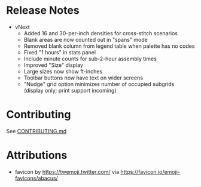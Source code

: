
# Release Notes

 * vNext
   * Added 16 and 30-per-inch densities for cross-stitch scenarios
   * Blank areas are now counted out in "spans" mode
   * Removed blank column from legend table when palette has no codes
   * Fixed "1 hours" in stats panel
   * Include minute counts for sub-2-hour assembly times
   * Improved "Size" display
   * Large sizes now show ft-inches
   * Toolbar buttons now have text on wider screens
   * "Nudge" grid option minimizes number of occupied subgrids (display only; print support incoming)

# Contributing

See [CONTRIBUTING.md](./CONTRIBUTING.md)

# Attributions

 * favicon by https://twemoji.twitter.com/ via https://favicon.io/emoji-favicons/abacus/
